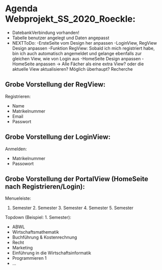 # Agenda Webprojekt_SS_2020_Roeckle:
- DatebankVerbindung vorhanden!
- Tabelle benutzer angelegt und Daten angepasst
- NEXTToDo: -ErsteSeite vom Design her anpassen
            -LoginView, RegView Design anpassen
            -Funktion RegView: Sobald ich mich registriert habe, bin ich auch automatisch angemeldet und gelange ebenfalls zur gleichen              View, wie von Login aus
            -HomeSeite Design anpassen
            -HomeSeite anpassen -> Alle Fächer als eine extra View? oder die aktuelle View aktualisieren? Möglich überhaupt? Recherche

 Grobe Vorstellung der RegView:
 -
  Registrieren: 
  - Name
  - Matrikelnummer
  - Email
  - Passwort
  
  Grobe Vorstellung der LoginView:
 -
  Anmelden:
  - Matrikelnummer
  - Passowort
  
  Grobe Vorstellung der PortalView (HomeSeite nach Registrieren/Login):
  -
  Menueleiste:
  1. Semester   2. Semester   3. Semester   4. Semester   5. Semester
  
  Topdown (Beispiel: 1. Semester):
 
  - ABWL 
  - Wirtschaftsmathematik
  - Buchführung & Kostenrechnung
  - Recht
  - Marketing
  - Einführung in die Wirtschaftsinformatik
  - Programmieren 1
  - ...

 
  
  
  
  
  
  
  
